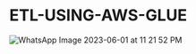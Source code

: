 # ETL-USING-AWS-GLUE

![WhatsApp Image 2023-06-01 at 11 21 52 PM](https://github.com/harshith1315/ETL-USING-AWS-GLUE/assets/111886682/7bb785e0-a960-4af0-9c52-c4ea798742df)
